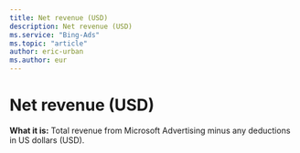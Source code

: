 ```yaml
---
title: Net revenue (USD)
description: Net revenue (USD)
ms.service: "Bing-Ads"
ms.topic: "article"
author: eric-urban
ms.author: eur
---
```


# Net revenue (USD)

**What it is:**    Total revenue from Microsoft Advertising minus any deductions in US dollars (USD).


